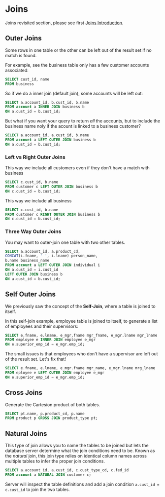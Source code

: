 # Joins

Joins revisited section, please see first [Joins Introduction](../join-intro).

## Outer Joins

Some rows in one table or the other can be left out of the result set if no match is found.

For example, see the business table only has a few customer accounts associated:

```sql
SELECT cust_id, name
FROM business
```

So if we do a inner join (default join), some accounts will be left out:

```sql
SELECT a.account_id, b.cust_id, b.name
FROM account a INNER JOIN business b
ON a.cust_id = b.cust_id;
```

But what if you want your query to return _all_ the accounts, but to include the business name noly if the acount is linked to a business customer?

```sql
SELECT a.account_id, a.cust_id, b.name
FROM account a LEFT OUTER JOIN business b
ON a.cust_id = b.cust_id;
```

### Left vs Right Outer Joins

This way we include all customers even if they don't have a match with business
```sql
SELECT c.cust_id, b.name
FROM customer c LEFT OUTER JOIN business b
ON c.cust_id = b.cust_id;
```

This way we include all business
```sql
SELECT c.cust_id, b.name
FROM customer c RIGHT OUTER JOIN business b
ON c.cust_id = b.cust_id;
```

### Three Way Outer Joins

You may want to outer-join one table with two other tables.
```sql
SELECT a.account_id, a.product_cd,
CONCAT(i.fname, ' ', i.lname) person_name,
b.name business_name
FROM account a LEFT OUTER JOIN individual i
ON a.cust_id = i.cust_id
LEFT OUTER JOIN business b
ON a.cust_id = b.cust_id;
```

## Self Outer Joins

We previously saw the concept of the __Self-Join__, where a table is joined to itself.

In this self-join example, employee table is joined to itself, to generate a list of employees and their supervisors:
```sql
SELECT e.fname, e.lname, e_mgr.fname mgr_fname, e_mgr.lname mgr_lname
FROM employee e INNER JOIN employee e_mgr
ON e.superior_emp_id = e_mgr.emp_id;
```

The small issues is that employees who don't have a supervisor are left out of the result set. Let's fix that!
```sql
SELECT e.fname, e.lname, e_mgr.fname mgr_name, e_mgr.lname mrg_lname
FROM eployee e LEFT OUTER JOIN employee e_mgr
ON e.superior_emp_id = e_mgr.emp_id;
```

## Cross Joins

Generate the Cartesion product of both tables.
```sql
SELECT pt.name, p.product_cd, p.name
FROM product p CROSS JOIN product_type pt;
```

## Natural Joins

This type of join allows you to name the tables to be joined but lets the database server determine what the join conditions need to be. Known as the _natural_ join, this join type relies on identical column names across multiple tables to infer the proper join conditions.

```sql
SELECT a.account_id, a.cust_id, c.cust_type_cd, c.fed_id
FROM account a NATURAL JOIN customer c;
```

Server will inspect the table definitions and add a join condition `a.cust_id = c.cust_id` to join the two tables.